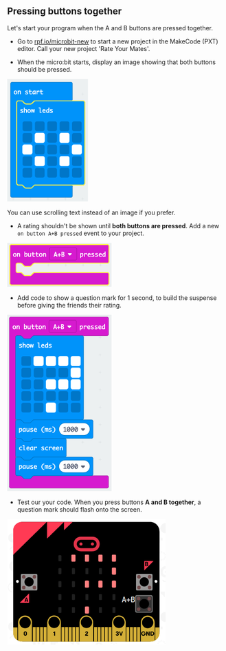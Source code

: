 ## Pressing buttons together

Let's start your program when the A and B buttons are pressed together.

+ Go to <a href="https://rpf.io/microbit-new" target="_blank">rpf.io/microbit-new</a> to start a new project in the MakeCode (PXT) editor. Call your new project 'Rate Your Mates'.

+ When the micro:bit starts, display an image showing that both buttons should be pressed.

![captură de ecran](images/rate-start-img.png)

You can use scrolling text instead of an image if you prefer.

+ A rating shouldn't be shown until **both buttons are pressed**. Add a new `on button A+B pressed` event to your project.

![captură de ecran](images/rate-ab.png)

+ Add code to show a question mark for 1 second, to build the suspense before giving the friends their rating.

![captură de ecran](images/rate-question.png)

+ Test our your code. When you press buttons **A and B together**, a question mark should flash onto the screen.

![captură de ecran](images/rate-question-test.png)